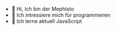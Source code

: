 - 👋 Hi, Ich bin der Mephisto
- 👀 Ich intressiere mich für programmieren
- 🌱 Ich lerne aktuell JavaScript

<!---
Mephisto5558/Mephisto5558 is a ✨ special ✨ repository because its `README.md` (this file) appears on your GitHub profile.
You can click the Preview link to take a look at your changes.
--->
